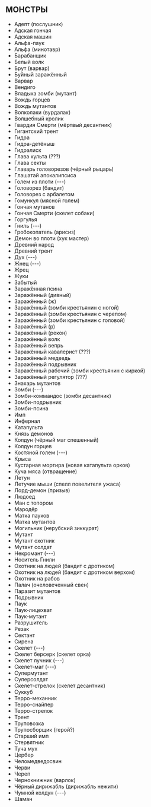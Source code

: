 ﻿## МОНСТРЫ

* Адепт (послушник)
* Адская гончая
* Адская машин
* Альфа-паук
* Альфа (минотавр)
* Барабанщик
* Белый волк
* Брут (варвар)
* Буйный заражённый
* Варвар
* Вендиго
* Владыка зомби (мутант)
* Вождь горцев
* Вождь мутантов
* Волколаки (вурдалак)
* Волшебный кролик
* Гвардия Смерти (мёртвый десантник)
* Гигантский трент
* Гидра
* Гидра-детёныш
* Гидралиск
* Глава культа (???)
* Глава секты
* Главарь головорезов (чёрный рыцарь)
* Глашатай апокалипсиса
* Голем из плоти (---)
* Головорез (бандит)
* Головорез с арбалетом
* Гомункул (мясной голем)
* Гончая мутанов
* Гончая Смерти (скелет собаки)
* Горгулья
* Гниль (---)
* Гробокопатель (арисиз)
* Демон во плоти (хук мастер)
* Древний народ
* Древний трент
* Дух (---)
* Жнец (---)
* Жрец
* Жуки
* Забытый
* Заражённая псина
* Заражённый (дивный)
* Заражённый (ж)
* Заражённый (зомби крестьянин с ногой)
* Заражённый (зомби крестьянин с черепом)
* Заражённый (зомби крестьянин с головой)
* Заражённый (р)
* Заражённый (рекон)
* Заражённый волк
* Заражённый вепрь
* Заражённый кавалерист (???)
* Заражённый медведь
* Заражённый подрывник
* Заражённый рабочий (зомби крестьянин с киркой)
* Заражённый регулятор (???)
* Знахарь мутантов
* Зомби (---)
* Зомби-коммандос (зомби десантник)
* Зомби-подрывник
* Зомби-псина
* Имп
* Инфернал
* Катапульта
* Князь демонов
* Колдун (чёрный маг спешенный)
* Колдун горцев
* Костяной голем (---)
* Крыса
* Кустарная мортира (новая катапульта орков)
* Куча мяса (отвращение)
* Летун
* Летучие мыши (спелл повелителя ужаса)
* Лорд-демон (призыв)
* Людоед
* Ман с топором
* Мародёр
* Матка пауков
* Матка мутантов
* Могильник (нерубский зиккурат)
* Мутант
* Мутант охотник
* Мутант солдат
* Некромант (---)
* Носитель Гнили
* Охотник на людей (бандит с дротиком)
* Охотник на людей (бандит с дротиком верхом)
* Охотник на рабов
* Палач (очеловеченный свен)
* Паразит мутантов
* Подрывник
* Паук
* Паук-лицехват
* Паук-мутант
* Разрушитель
* Резак
* Сектант
* Сирена
* Скелет (---)
* Скелет берсерк (скелет орка)
* Скелет лучник (---)
* Скелет-маг (---)
* Супермутант
* Суперсолдат
* Скелет-стрелок (скелет десантник)
* Суккуб
* Терро-механник
* Терро-снайпер
* Терро-стрелок
* Трент
* Труповозка
* Трупосборщик (герой?)
* Старший имп
* Стервятник
* Туча мух
* Цербер
* Челомедведосвин
* Черви
* Череп
* Чернокнижник (варлок)
* Чёрный дирижабль (дирижабль нежити)
* Чумной колдун (---)
* Шаман
